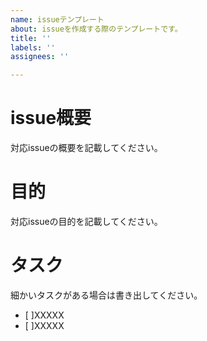 ```yaml
---
name: issueテンプレート
about: issueを作成する際のテンプレートです。
title: ''
labels: ''
assignees: ''

---
```


# issue概要
対応issueの概要を記載してください。

# 目的
対応issueの目的を記載してください。

# タスク
細かいタスクがある場合は書き出してください。
- [ ]XXXXX
- [ ]XXXXX
